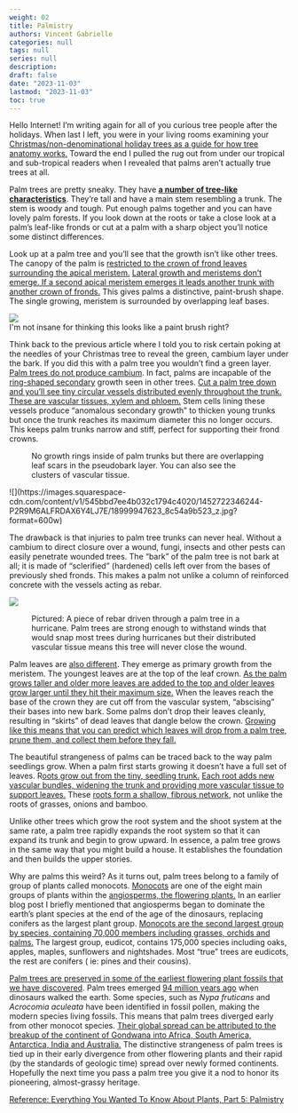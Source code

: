 ```yaml
---
weight: 02
title: Palmistry
authors: Vincent Gabrielle
categories: null
tags: null
series: null
description: 
draft: false
date: "2023-11-03"
lastmod: "2023-11-03"
toc: true
---
```


<!--more-->

Hello Internet! I’m writing again for all of you curious tree people after the holidays. When last I left, you were in your living rooms examining your [Christmas/non-denominational holiday trees as a guide for how tree anatomy works.](http://www.ourcityforest.org/blog/2015/12/16/everything-you-ever-wanted-to-know-about-plants-part-4-christmas-anatomy) Toward the end I pulled the rug out from under our tropical and sub-tropical readers when I revealed that palms aren’t actually true trees at all.

Palm trees are pretty sneaky. They have <b>[a number of tree-like characteristics](http://www.ehow.com/list_7299618_parts-palm-tree_.html)</b>. They’re tall and have a main stem resembling a trunk. The stem is woody and tough. Put enough palms together and you can have lovely palm forests. If you look down at the roots or take a close look at a palm’s leaf-like fronds or cut at a palm with a sharp object you’ll notice some distinct differences.

Look up at a palm tree and you’ll see that the growth isn’t like other trees. The canopy of the palm is [restricted to the crown of frond leaves surrounding the apical meristem.](http://horttech.ashspublications.org/content/19/4/676.full) [Lateral growth and meristems don’t emerge. If a second apical meristem emerges it leads another trunk with another crown of fronds.](https://en.wikipedia.org/wiki/Arecaceae#Evolution) This gives palms a distinctive, paint-brush shape. The single growing, meristem is surrounded by overlapping leaf bases.

![](https://images.squarespace-cdn.com/content/v1/545bbd7ee4b032c1794c4020/1452720631199-S00ZP9ZOBSLUEWY7S9P3/image-asset.png?format=150w)  
I'm not insane for thinking this looks like a paint brush right?


Think back to the previous article where I told you to risk certain poking at the needles of your Christmas tree to reveal the green, cambium layer under the bark. If you did this with a palm tree you wouldn’t find a green layer. [Palm trees do not produce cambium](https://journals.uair.arizona.edu/index.php/radiocarbon/article/view/1052/1057). In fact, palms are incapable of the [ring-shaped secondary](http://forestry.usu.edu/htm/treeid/what-is-a-tree-youth/) growth seen in other trees.  [Cut a palm tree down and you’ll see tiny circular vessels distributed evenly throughout the trunk. These are vascular tissues, xylem and phloem.](http://horttech.ashspublications.org/content/19/4/676.full) Stem cells lining these vessels produce “anomalous secondary growth” to thicken young trunks but once the trunk reaches its maximum diameter this no longer occurs. This keeps palm trunks narrow and stiff, perfect for supporting their frond crowns.


<figure>
  <figcaption class = "top">No growth rings inside of palm trunks but there are overlapping leaf scars in the pseudobark layer. You can also see the clusters of vascular tissue.</figcaption>
</figure>
![](https://images.squarespace-cdn.com/content/v1/545bbd7ee4b032c1794c4020/1452722346244-P2R9M6ALFRDAX6Y4LJ7E/18999947623_8c54a9b523_z.jpg?format=600w)




The drawback is that injuries to palm tree trunks can never heal. Without a cambium to direct closure over a wound, fungi, insects and other pests can easily penetrate wounded trees. The “bark” of the palm tree is not bark at all; it is made of “sclerified” (hardened) cells left over from the bases of previously shed fronds. This makes a palm not unlike a column of reinforced concrete with the vessels acting as rebar.


![](https://images.squarespace-cdn.com/content/v1/545bbd7ee4b032c1794c4020/1452723119915-B25AQ9YD1SHVHJ9J9TKR/image-asset.jpeg?format=200w)
<figure>
  <figcaption class = "bottom">Pictured: A piece of rebar driven through a palm tree in a hurricane. Palm trees are strong enough to withstand winds that would snap most trees during hurricanes but their distributed vascular tissue means this tree will never close the wound.</figcaption>
</figure>


Palm leaves are [also different](http://horttech.ashspublications.org/content/19/4/676.full). They emerge as primary growth from the meristem. The youngest leaves are at the top of the leaf crown. [As the palm grows taller and older more leaves are added to the top and older leaves grow larger until they hit their maximum size.](http://agris.fao.org/agris-search/search.do?recordID=US201300052250) When the leaves reach the base of the crown they are cut off from the vascular system, “abscising” their bases into new bark. Some palms don’t drop their leaves cleanly, resulting in “skirts” of dead leaves that dangle below the crown. [Growing like this means that you can predict which leaves will drop from a palm tree, prune them, and collect them before they fall.](https://www.unce.unr.edu/publications/files/ho/2004/sp0416.pdf)


The beautiful strangeness of palms can be traced back to the way palm seedlings grow. When a palm first starts growing it doesn’t have a full set of leaves. R[oots grow out from the tiny, seedling trunk.](http://www.virtualherbarium.org/PDF%20Files/PlantSoil217-229.pdf) [Each root adds new vascular bundles, widening the trunk and providing more vascular tissue to support leaves.](https://books.google.com/books?id=0DfYJsVRmUcC&pg=PA238&lpg=PA238&dq=anomalous+secondary+growth+in+palms&source=bl&ots=8iOyFSHX--&sig=1ZA2u220TuecWyB99gMp4SuxdGg&hl=en&sa=X&ved=0ahUKEwjV8uP-n5vKAhUGxGMKHcgiB8sQ6AEISDAK#v=onepage&q=anomalous%20secondary%20growth%20in%20palms&f=false) These [roots form a shallow, fibrous network](http://hortsci.ashspublications.org/content/25/2/232.full.pdf+html?ijkey=6e0d0693a927d319847e6a5158beb1382514caeb&keytype2=tf_ipsecsha), not unlike the roots of grasses, onions and bamboo.

Unlike other trees which grow the root system and the shoot system at the same rate, a palm tree rapidly expands the root system so that it can expand its trunk and begin to grow upward. In essence, a palm tree grows in the same way that you might build a house. It establishes the foundation and then builds the upper stories.

Why are palms this weird? As it turns out, palm trees belong to a family of group of plants called monocots. [Monocots](https://en.wikipedia.org/wiki/Monocotyledon#Vascular_system) are one of the eight main groups of plants within the [angiosperms, the flowering plants.](https://en.wikipedia.org/wiki/Flowering_plant) In an earlier blog post I briefly mentioned that angiosperms began to dominate the earth’s plant species at the end of the age of the dinosaurs, replacing conifers as the largest plant group. [Monocots are the second largest group by species, containing 70,000 members including grasses, orchids and palms.](http://www.amjbot.org/content/91/10/1645.full) The largest group, eudicot, contains 175,000 species including oaks, apples, maples, sunflowers and nightshades. Most “true” trees are eudicots, the rest are conifers ( ie: pines and their cousins).

[Palm trees are preserved in some of the earliest flowering plant fossils that we have discovered](http://nature.nps.gov/geology/nationalfossilday/climate_change_past.cfm). Palm trees emerged [94 million years ago](http://www.plantapalm.com/vpe/evolution/vpe_evolution.htm) when dinosaurs walked the earth. Some species, such as *Nypa fruticans* and *Acrocomia aculeata* have been identified in fossil pollen, making the modern species living fossils. This means that palm trees diverged early from other monocot species. [Their global spread can be attributed to the breakup of the continent of Gondwana into Africa, South America, Antarctica, India and Australia.](http://www.thefreedictionary.com/Gondwanan+distribution) The distinctive strangeness of palm trees is tied up in their early divergence from other flowering plants and their rapid (by the standards of geologic time) spread over newly formed continents. Hopefully the next time you pass a palm tree you give it a nod to honor its pioneering, almost-grassy heritage.

 
<a href = "https://www.ourcityforest.org/blog/2016/1/13/everything-you-wanted-to-know-about-plants" target="_blank" rel="noopener noreferrer">Reference: Everything You Wanted To Know About Plants, Part 5: Palmistry</a>